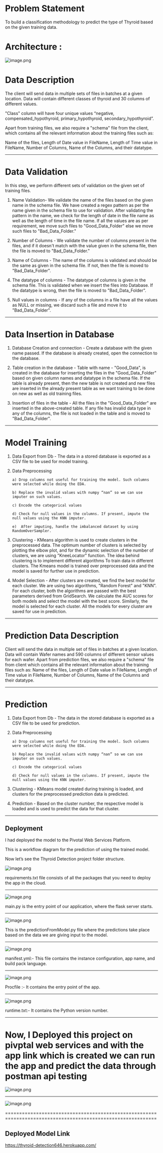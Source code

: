# Problem Statement

To build a classification methodology to predict the type of Thyroid based on the given training data. 


# Architecture :

![image.png](attachment:image.png)

# Data Description

The client will send data in multiple sets of files in batches at a given location. Data will contain different classes of thyroid and 30 columns of different values.

"Class" column will have four unique values “negative, compensated_hypothyroid,
primary_hypothyroid, secondary_hypothyroid”.

Apart from training files, we also require a "schema" file from the client, which contains all the relevant information about the training files such as:

Name of the files, Length of Date value in FileName, Length of Time value in FileName, Number of Columns, Name of the Columns, and their datatype.


-------

# Data Validation 
In this step, we perform different sets of validation on the given set of training files.  

1.	 Name Validation- We validate the name of the files based on the given name in the schema file. We have created a regex pattern as per the name given in the schema file to use for validation. After validating the pattern in the name, we check for the length of date in the file name as well as the length of time in the file name. If all the values are as per requirement, we move such files to "Good_Data_Folder" else we move such files to "Bad_Data_Folder."

2.	 Number of Columns - We validate the number of columns present in the files, and if it doesn't match with the value given in the schema file, then the file is moved to "Bad_Data_Folder."


3.	 Name of Columns - The name of the columns is validated and should be the same as given in the schema file. If not, then the file is moved to "Bad_Data_Folder".

4.	 The datatype of columns - The datatype of columns is given in the schema file. This is validated when we insert the files into Database. If the datatype is wrong, then the file is moved to "Bad_Data_Folder".


5.	Null values in columns - If any of the columns in a file have all the values as NULL or missing, we discard such a file and move it to "Bad_Data_Folder".


--------------

# Data Insertion in Database
 
1) Database Creation and connection - Create a database with the given name passed. If the database is already created, open the connection to the database. 

2) Table creation in the database - Table with name - "Good_Data", is created in the database for inserting the files in the "Good_Data_Folder" based on given column names and datatype in the schema file. If the table is already present, then the new table is not created and new files are inserted in the already present table as we want training to be done on new as well as old training files.     

3) Insertion of files in the table - All the files in the "Good_Data_Folder" are inserted in the above-created table. If any file has invalid data type in any of the columns, the file is not loaded in the table and is moved to "Bad_Data_Folder".


--------

# Model Training 

1) Data Export from Db - The data in a stored database is exported as a CSV file to be used for model training.

2) Data Preprocessing   
   
       a) Drop columns not useful for training the model. Such columns were selected while doing the EDA.
   
       b) Replace the invalid values with numpy “nan” so we can use imputer on such values.
   
       c) Encode the categorical values
   
       d) Check for null values in the columns. If present, impute the null values using the KNN imputer.
   
       e)  After imputing, handle the imbalanced dataset by using RandomOverSampler.

3) Clustering - KMeans algorithm is used to create clusters in the preprocessed data. The optimum number of clusters is selected by plotting the elbow plot, and for the dynamic selection of the number of clusters, we are using "KneeLocator" function. The idea behind clustering is to implement different algorithms
   To train data in different clusters. The Kmeans model is trained over preprocessed data and the model is saved for further use in prediction.

4) Model Selection - After clusters are created, we find the best model for each cluster. We are using two algorithms, "Random Forest" and "KNN". For each cluster, both the algorithms are passed with the best parameters derived from GridSearch. We calculate the AUC scores for both models and select the model with the best score. Similarly, the model is selected for each cluster. All the models for every cluster are saved for use in prediction. 


----------

# Prediction Data Description
 
Client will send the data in multiple set of files in batches at a given location. Data will contain Wafer names and 590 columns of different sensor values for each wafer. 
Apart from prediction files, we also require a "schema" file from client which contains all the relevant information about the training files such as:
Name of the files, Length of Date value in FileName, Length of Time value in FileName, Number of Columns, Name of the Columns and their datatype.


-------------

# Prediction 
 
1) Data Export from Db - The data in the stored database is exported as a CSV file to be used for prediction.

2) Data Preprocessing   
       
       a) Drop columns not useful for training the model. Such columns were selected while doing the EDA.
       
       b) Replace the invalid values with numpy “nan” so we can use imputer on such values.
       
       c) Encode the categorical values
       
       d) Check for null values in the columns. If present, impute the null values using the KNN imputer.

3) Clustering - KMeans model created during training is loaded, and clusters for the preprocessed prediction data is predicted.

4) Prediction - Based on the cluster number, the respective model is loaded and is used to predict the data for that cluster.


------------

## Deployment



I had deployed the model to the Pivotal Web Services Platform. 

This is a workflow diagram for the prediction of using the trained model.                  
                                                      

Now let’s see the Thyroid  Detection project folder structure.


![image.png](attachment:image.png)


requirements.txt file consists of all the packages that you need to deploy the app in the cloud.


----


![image.png](attachment:image.png)

main.py is the entry point of our application, where the flask server starts. 



----

![image.png](attachment:image.png)

This is the predictionFromModel.py file where the predictions take place based on the data we are giving input to the model.

---------

![image.png](attachment:image.png)



manifest.yml:- This file contains the instance configuration, app name, and build pack language.

------

![image.png](attachment:image.png)

Procfile :- It contains the entry point of the app.

-------

![image.png](attachment:image.png)

runtime.txt:- It contains the Python version number.

------

# Now, I Deployed this project on pivptal web services and with the app link which is created we can run the app and predict the data through postman api testing

![image.png](attachment:image.png)

---

![image.png](attachment:image.png)

============================================================================================================

## Deployed Model Link

https://thyroid-detection646.herokuapp.com/


```python

```
